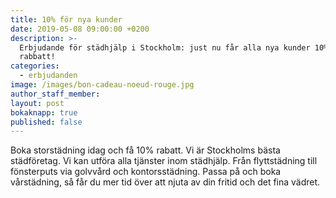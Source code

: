 ```yaml
---
title: 10% för nya kunder
date: 2019-05-08 09:00:00 +0200
description: >-
  Erbjudande för städhjälp i Stockholm: just nu får alla nya kunder 10% i
  rabbatt!
categories:
  - erbjudanden
image: /images/bon-cadeau-noeud-rouge.jpg
author_staff_member:
layout: post
bokaknapp: true
published: false
---
```


Boka storst&auml;dning idag och f&aring; 10% rabatt. Vi &auml;r Stockholms b&auml;sta st&auml;df&ouml;retag. Vi kan utf&ouml;ra alla tj&auml;nster inom st&auml;dhj&auml;lp. Fr&aring;n flyttst&auml;dning till f&ouml;nsterputs via golvv&aring;rd och kontorsst&auml;dning. Passa p&aring; och boka v&aring;rst&auml;dning, s&aring; f&aring;r du mer tid &ouml;ver att njuta av din fritid och det fina v&auml;dret.